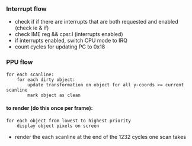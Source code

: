 
### Interrupt flow

- check if if there are interrupts that are both requested and enabled (check ie & if)
- check IME reg && cpsr.I (interrupts enabled)
- if interrupts enabled, switch CPU mode to IRQ
- count cycles for updating PC to 0x18


### PPU flow

```
for each scanline:
    for each dirty object:
        update transformation on object for all y-coords >= current scanline
        mark object as clean
```
#### to render (do this once per frame):

```
for each object from lowest to highest priority
    display object pixels on screen
```

- render the each scanline at the end of the 1232 cycles one scan takes